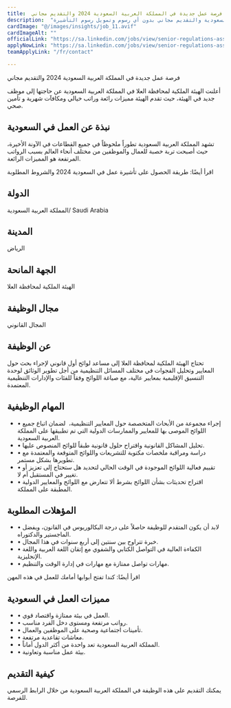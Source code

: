 ```yaml
---
title:  فرصة عمل جديدة في المملكة العربية السعودية 2024 والتقديم مجاني 
description:  "فرصة ذهبية للحصول علي عمل في المملكة العربية السعودية والتقديم مجاني بدون أي رسوم وتمويل رسوم التأشيرة" 
cardImage: "@/images/insights/job_11.avif" 
cardImageAlt: "" 
officialLink: "https://sa.linkedin.com/jobs/view/senior-regulations-associate-legal-at-the-royal-commission-for-alula-3815773619%3FrefId=FTh6cn4OncpkSrMEoJDywQ%3D%3D%26#038;trackingId=Cs1HDjswDsLioYmnkif%2F7Q%3D%3D%26#038;position=24%26#038;pageNum=5%26#038;trk=public_jobs_jserp-result_search-card" 
applyNowLink: "https://sa.linkedin.com/jobs/view/senior-regulations-associate-legal-at-the-royal-commission-for-alula-3815773619%3FrefId=FTh6cn4OncpkSrMEoJDywQ%3D%3D%26#038;trackingId=Cs1HDjswDsLioYmnkif%2F7Q%3D%3D%26#038;position=24%26#038;pageNum=5%26#038;trk=public_jobs_jserp-result_search-card" 
teamApplyLink: "/fr/contact"

---
```


فرصة عمل جديدة في المملكة العربية السعودية 2024 والتقديم مجاني

أعلنت الهيئة الملكية لمحافظة العلا في المملكة العربية السعودية عن حاجتها إلى موظف جديد في الهيئة، حيث تقدم الهيئة مميزات رائعة وراتب خيالي ومكافآت شهرية و تأمين صحي.

## نبذة عن العمل في السعودية

تشهد المملكة العربية السعودية تطوراً ملحوظاً في جميع القطاعات في الآونة الأخيرة، حيث أصبحت تربة خصبة للعمال والموظفين من مختلف أنحاء العالم بسبب الرواتب المرتفعة هو المميزات الرائعة.

اقرأ أيضًا: طريقة الحصول على تأشيرة عمل في السعودية 2024 والشروط المطلوبة

## الدولة

المملكة العربية السعودية/ Saudi Arabia

## المدينة

الرياض

## الجهة المانحة

الهيئة الملكية لمحافظة العلا

## مجال الوظيفة

المجال القانوني

## عن الوظيفة

تحتاج الهيئة الملكية لمحافظة العلا إلى مساعد لوائح أول قانوني لإجراء بحث حول المعايير وتحليل الفجوات في مختلف المسائل التنظيمية من أجل تطوير الوثائق لوحدة التنسيق الإقليمية بمعايير عالية، مع صياغة اللوائح وفقاً للفئات والإدارات التنظيمية المعتمدة.

## المهام الوظيفية

- • إجراء مجموعة من الأبحاث المتخصصة حول المعايير التنظيمية،  لضمان اتباع جميع اللوائح الموصى بها للمعايير والممارسات الدولية التي تم تطبيقها على المملكة العربية السعودية.
- • تحليل المشاكل القانونية واقتراح حلول قانونية طبقاً للوائح المنصوص عليها.
- • دراسة ومراقبة ملخصات مكتوبة للتشريعات واللوائح المتوقعة والمعتمدة مع تطويرها بشكل مستمر.
- • تقييم فعالية اللوائح الموجودة في الوقت الحالي لتحديد هل ستحتاج إلى تعزيز أو تغيير في المستقبل أم لا.
- • اقتراح تحديثات بشأن اللوائح بشرط ألا تتعارض مع اللوائح والمعايير الدولية المطبقة على المملكة.

## المؤهلات المطلوبة

- • لابد أن يكون المتقدم للوظيفة حاصلاً على درجة البكالوريوس في القانون، ويفضل الماجستير والدكتوراه.
- • خبرة تتراوح بين سنتين إلى أربع سنوات في هذا المجال.
- • الكفاءة العالية في التواصل الكتابي والشفوي مع إتقان اللغة العربية واللغة الإنجليزية.
- • مهارات تواصل ممتازة مع مهارات في إدارة الوقت والتنظيم.

اقرأ أيضًا: كندا تفتح أبوابها أمامك للعمل في هذه المهن

## مميزات العمل في السعودية

- • العمل في بيئة ممتازة واقتصاد قوي.
- • رواتب مرتفعة ومستوى دخل الفرد مناسب.
- • تأمينات اجتماعية وصحية على الموظفين والعمال.
- • معاشات تقاعدية مرتفعة.
- • المملكة العربية السعودية تعد واحدة من أكثر الدول أماناً.
- • بيئة عمل مناسبة وتعاونية.

## كيفية التقديم

يمكنك التقديم على هذه الوظيفة في المملكة العربية السعودية من خلال الرابط الرسمي للفرصة.

